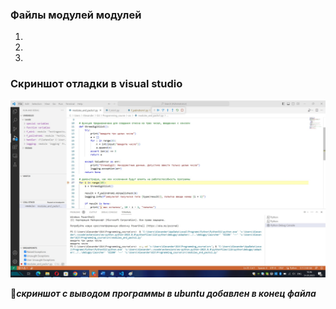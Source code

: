 ### Файлы модулей модулей ###
1. [](modules_and_packs1.py)
2. [](/Package1/f_min1.py)
3. [](/Package1/f_min1.py)

### Cкриншот отладки в visual studio ###
![](/Images/modules_and_packs_debugging.jpg)

:red_circle:***скриншот с выводом программы в ubuntu добавлен в конец файла***
